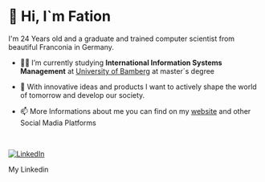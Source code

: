# 👋 Hi, I`m Fation


I'm 24 Years old and a graduate and trained computer scientist from beautiful Franconia in Germany.

- 👨‍🎓 I’m currently studying **International Information Systems Management** at [University of Bamberg](https://www.uni-bamberg.de/en/) at master´s degree

- 💞️ With innovative ideas and products I want to actively shape the world of tomorrow and develop our society.

- 📫 More Informations about me you can find on my [website](https://www.fation.de) and other Social Madia Platforms

&nbsp;
&nbsp;

[![LinkedIn](https://brand.linkedin.com/content/dam/me/business/en-us/amp/brand-site/v2/bg/LI-Bug.svg.original.svg)](https://www.linkedin.com/in/fation/)

My Linkedin


<!---
Fation2070/Fation2070 is a ✨ special ✨ repository because its `README.md` (this file) appears on your GitHub profile.
You can click the Preview link to take a look at your changes.
--->
